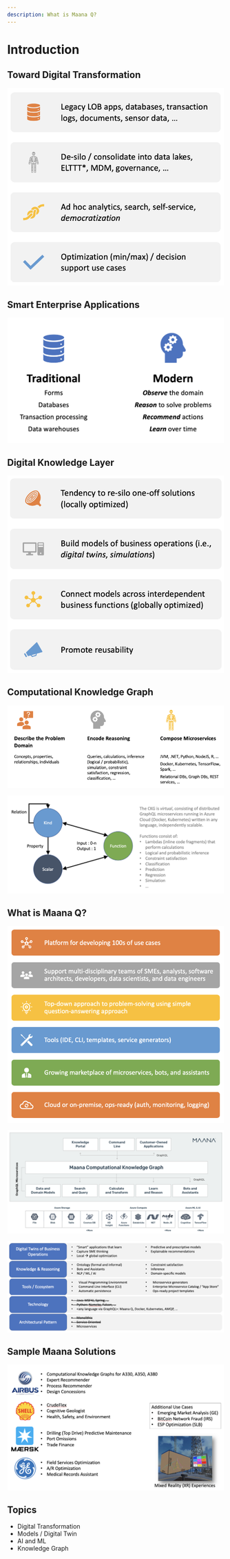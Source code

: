 ```yaml
---
description: What is Maana Q?
---
```


# Introduction

## Toward Digital Transformation

![](../.gitbook/assets/image%20%28179%29.png)

## Smart Enterprise Applications

![](../.gitbook/assets/image%20%2814%29.png)

## Digital Knowledge Layer

![](../.gitbook/assets/image%20%2863%29.png)

## Computational Knowledge Graph

![](../.gitbook/assets/image%20%2880%29.png)

![](../.gitbook/assets/image%20%2850%29.png)

## What is Maana Q?

![](../.gitbook/assets/image%20%28124%29.png)

![](../.gitbook/assets/image%20%28102%29.png)

![](../.gitbook/assets/image%20%28104%29.png)

## Sample Maana Solutions

![](../.gitbook/assets/image%20%28121%29.png)

## Topics

* Digital Transformation
* Models / Digital Twin
* AI and ML
* Knowledge Graph

